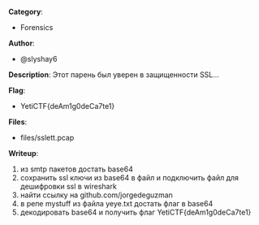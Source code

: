 __Category__: 
* Forensics

__Author__: 
* @slyshay6

__Description__: 
Этот парень был уверен в защищенности SSL...

__Flag__:
* YetiCTF{deAm1g0deCa7te1}

__Files__:
* files/sslett.pcap

__Writeup__:
1. из smtp пакетов достать base64
2. сохранить ssl ключи из base64 в файл и подключить файл для дешифровки ssl в wireshark
3. найти ссылку на github.com/jorgedeguzman
4. в репе mystuff из файла yeye.txt достать флаг в base64
5. декодировать base64 и получить флаг YetiCTF{deAm1g0deCa7te1}